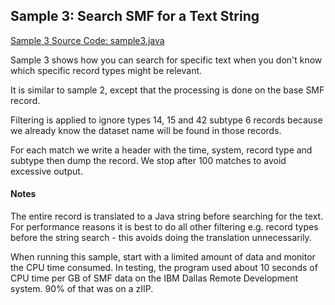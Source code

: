 ## Sample 3: Search SMF for a Text String 

[Sample 3 Source Code: sample3.java](./src/sample3.java)

Sample 3 shows how you can search for specific text when you don't know which specific record types might be relevant.

It is similar to sample 2, except that the processing is done on the base SMF record.

Filtering is applied to ignore types 14, 15 and 42 subtype 6 records because we already know the dataset name will
be found in those records.

For each match we write a header with the time, system, record type and subtype then dump the record. We stop
after 100 matches to avoid excessive output.

#### Notes

The entire record is translated to a Java string before searching for the text. For performance reasons it is best
to do all other filtering e.g. record types before the string search - this avoids doing the translation unnecessarily.

When running this sample, start with a limited amount of data and monitor the CPU time consumed. In testing,
the program used about 10 seconds of CPU time per GB of SMF data on the IBM Dallas Remote Development system. 90%
of that was on a zIIP.